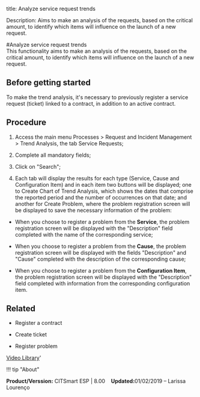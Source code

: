title: Analyze service request trends

Description: Aims to make an analysis of the requests, based on the critical amount, to identify which items will influence on the launch of a new request.  

#Analyze service request trends  
This functionality aims to make an analysis of the requests, based on the critical amount, to identify which items will influence on the launch of a new request.  

Before getting started
--------------------------

To make the trend analysis, it's necessary to previously register a service
request (ticket) linked to a contract, in addition to an active contract.

Procedure
-------------

1.  Access the main menu Processes \> Request and Incident Management \> Trend
    Analysis, the tab Service Requests;

2.  Complete all mandatory fields;

3.  Click on "Search";

4.  Each tab will display the results for each type (Service, Cause and
    Configuration Item) and in each item two buttons will be displayed; one
    to Create Chart of Trend Analysis, which shows the dates that comprise
    the reported period and the number of occurrences on that date; and another
    for Create Problem, where the problem registration screen will be
    displayed to save the necessary information of the problem:

-   When you choose to register a problem from the **Service**, the problem
    registration screen will be displayed with the "Description" field completed
    with the name of the corresponding service;

-   When you choose to register a problem from the **Cause**, the problem
    registration screen will be displayed with the fields "Description" and
    "Cause" completed with the description of the corresponding cause;

-   When you choose to register a problem from the **Configuration Item**, the
    problem registration screen will be displayed with the "Description" field
    completed with information from the corresponding configuration item.

 
Related
-----------

-   Register a contract

-   Create ticket

-   Register problem  

<i class='fa fa-youtube-play  fa-2x' style='color:#97ce17;vertical-align: middle;'> </i> [Video Library](https://www.youtube.com/playlist?list=PLB5qK2uzf2RNrJnhiXj3dbmgsm9-quhfz)'

!!! tip "About"

<b>Product/Verssion:</b> CITSmart ESP | 8.00 &nbsp;&nbsp;
<b>Updated:</b>01/02/2019 – Larissa Lourenço
